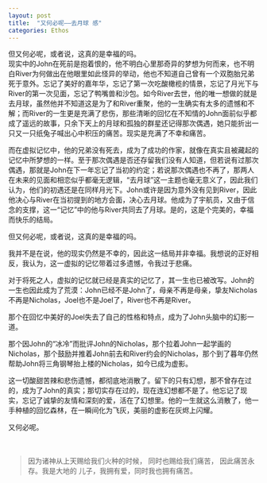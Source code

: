 ```yaml
---
layout: post
title:  "又何必呢——去月球 感"
categories: Ethos
---
```


但又何必呢，或者说，这真的是幸福的吗。
<br>
现实中的John在死前是抱着恨的，他不明白心里那奇异的梦想为何而来，也不明白River为何做出在他眼里如此怪异的举动，他也不知道自己曾有一个双胞胎兄弟死于意外。忘记了美好的嘉年华，忘记了第一次吃酸橄榄的情景，忘记了月光下与River的第一次见面，忘记了鸭嘴兽和沙包。如今River去世，他的唯一想做的就是去月球，虽然他并不知道这是为了和River重聚，他的一生确实有太多的遗憾和不解；而River的一生更是充满了悲伤，那些清晰的回忆在不知情的John面前似乎都成了遥远的故事，只余下天上的月球和孤独的群星还记得那次偶遇，她只能折出一只又一只纸兔子喊出心中积压的痛苦。现实是充满了不幸和痛苦。

而在虚拟记忆中，他的兄弟没有死去，成为了成功的作家，就像在真实且被藏起的记忆中所梦想的一样。至于那次偶遇是否还存留我们没有人知道，但若说有过那次偶遇，那就是John在下一年忘记了当初的约定；若说那次偶遇也不再了，那两人在未来的见面和相恋似乎都毫无逻辑，“去月球”这一主题也毫无意义了，因此我们认为，他们的初遇还是在同样月光下。John或许是因为意外没有见到River，因此他决心与River在当初提到的地方会面，决心去月球。他成为了宇航员，又由于信念的支撑，这一“记忆”中的他与River共同去了月球。是的，这是个完美的，幸福而快乐的结局。

但又何必呢，或者说，这真的是幸福的吗。

我并不是在说，他的现实仍然是不幸的，因此这一结局并非幸福。我想说的正好相反，我认为，这一虚拟的记忆带着过多遗憾，令我过于悲痛。

对于将死之人，虚拟的记忆就已经是真实的记忆了，其一生也已被改写。John的一生也因此成为了荒漠：John已经不是John了，母亲不再是母亲，挚友Nicholas不再是Nicholas，Joel也不是Joel了，River也不再是River。

那个在回忆中美好的Joel失去了自己的性格和特点，成为了John头脑中的幻影一道。

那个因John的“冰冷”而批评John的Nicholas，那个拉着John一起学画的Nicholas，那个鼓励并推着John前去和River约会的Nicholas，那个到了暮年仍然帮助John将三角钢琴抬上楼的Nicholas，如今已成为虚影。


这一切酸甜苦辣和悲伤遗憾，都彻底地消散了。留下的只有幻想，那不曾存在过的，成为了John的真实；那切实存在过的，现在连幻想都不是了。他忘记了现实，忘记了诚挚的友情和深刻的爱，活在了幻想里。他的一生就这么消散了，他一手种植的回忆森林，在一瞬间化为飞灰，美丽的虚影在灰烬上闪耀。

又何必呢。
<br><br><br>

>因为诸神从上天赐给我们火种的时候， 
同时也赐给我们痛苦， 
因此痛苦永存。我是大地的 
儿子，我拥有爱，同时我也拥有痛苦。